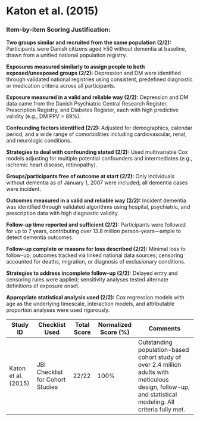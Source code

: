 # Katon et al. (2015)

### Item-by-item Scoring Justification:

**Two groups similar and recruited from the same population (2/2):** Participants were Danish citizens aged ≥50 without dementia at baseline, drawn from a unified national population registry.

**Exposures measured similarly to assign people to both exposed/unexposed groups (2/2):** Depression and DM were identified through validated national registries using consistent, predefined diagnostic or medication criteria across all participants.

**Exposure measured in a valid and reliable way (2/2):** Depression and DM data came from the Danish Psychiatric Central Research Register, Prescription Registry, and Diabetes Register, each with high predictive validity (e.g., DM PPV = 89%).

**Confounding factors identified (2/2):** Adjusted for demographics, calendar period, and a wide range of comorbidities including cardiovascular, renal, and neurologic conditions.

**Strategies to deal with confounding stated (2/2):** Used multivariable Cox models adjusting for multiple potential confounders and intermediates (e.g., ischemic heart disease, retinopathy).

**Groups/participants free of outcome at start (2/2):** Only individuals without dementia as of January 1, 2007 were included; all dementia cases were incident.

**Outcomes measured in a valid and reliable way (2/2):** Incident dementia was identified through validated algorithms using hospital, psychiatric, and prescription data with high diagnostic validity.

**Follow-up time reported and sufficient (2/2):** Participants were followed for up to 7 years, contributing over 13.8 million person-years—ample to detect dementia outcomes.

**Follow-up complete or reasons for loss described (2/2):** Minimal loss to follow-up; outcomes tracked via linked national data sources; censoring accounted for deaths, migration, or diagnosis of exclusionary conditions.

**Strategies to address incomplete follow-up (2/2):** Delayed entry and censoring rules were applied; sensitivity analyses tested alternate definitions of exposure onset.

**Appropriate statistical analysis used (2/2):** Cox regression models with age as the underlying timescale, interaction models, and attributable proportion analyses were used rigorously.

| Study ID | Checklist Used | Total Score | Normalized Score (%) | Comments |
| --- | --- | --- | --- | --- |
| Katon et al. (2015) | JBI Checklist for Cohort Studies | 22/22 | 100% | Outstanding population-based cohort study of over 2.4 million adults with meticulous design, follow-up, and statistical modeling. All criteria fully met. |

